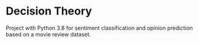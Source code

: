 # Decision Theory
Project with Python 3.8 for sentiment classification and opinion prediction based on a movie review dataset.
